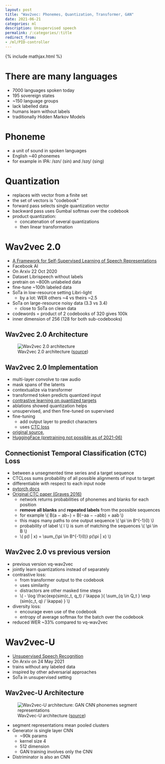 ```yaml
---
layout: post
title: "Wav2vec: Phonemes, Quantization, Transformer, GAN"
date: 2021-06-21
categories: ml
description: Unsupervised speech
permalink: /:categories/:title
redirect_from:
- /ml/PID-controller
---
```


{% include mathjax.html %}

# There are many languages
- 7000 languages spoken today
- 195 sovereign states
- ~150 language groups
- lack labelled data
- humans learn without labels
- traditionally Hidden Markov Models

# Phoneme
- a unit of sound in spoken languages
- English ~40 phonemes
- for example in IPA: /sɪn/ (sin) and /sɪŋ/ (sing)

# Quantization
- replaces with vector from a finite set
- the set of vectors is "codebook"
- forward pass selects single quantization vector
- backward pass uses Gumbal softmax over the codebook
- product quantization:
	- concatenation of several quantizations
  	- then linear transformation


# Wav2vec 2.0
- [A Framework for Self-Supervised Learning of Speech Representations](https://arxiv.org/pdf/2006.11477.pdf)
- Facebook AI
- On Arxiv 22 Oct 2020
- Dataset Librispeech without labels
- pretrain on ~800h unlabeled data
- fine-tune ~100h labeled data
- SoTa in low-resource setting Libri-light
  - by a lot: WER others ~4 vs theirs ~2.5
- SoTa on large-resource noisy data (3.3 vs 3.4)
  - close to SoTa on clean data
- codewords = product of 2 codebooks of 320 gives 100k
- inner dimension of 256 (128 for both sub-codebooks)


## Wav2vec 2.0 Architecture
<figure class="figure">
    <img
        class="figure-img img-fluid rounded lazyload"
        alt="Wav2vec 2.0 architecture"
        data-src="/images/wav2vec-quantization.png"
        style="max-width: 500px">
    <figcaption class="figure-caption">
        Wav2vec 2.0 architecture (<a href="https://arxiv.org/pdf/2006.11477.pdf">source</a>)
    </figcaption>
</figure>

## Wav2vec 2.0 Implementation
- multi-layer convolve to raw audio
- mask spans of the latents
- contextualize via transformer  
- transformed token predicts quantized input
- [contrastive learning on quantized targets](#wav2vec-20-vs-previous-version)
- ablations showed quantization helps
- unsupervised, and then fine-tuned on supervised
- fine-tuning
  - add output layer to predict characters
  - uses [CTC loss](#connectionist-temporal-classification-ctc-loss)
- [original source](https://github.com/pytorch/fairseq/tree/master/examples/wav2vec),
- [HuggingFace (pretraining not possible as of 2021-06)](https://huggingface.co/transformers/model_doc/wav2vec2.html#overview)

## Connectionist Temporal Classification (CTC) Loss
- between a unsegmented time series and a target sequence
- CTCLoss sums probability of all possible alignments of input to target
- differentiable with respect to each input node
- [pytorch docs](https://pytorch.org/docs/master/generated/torch.nn.CTCLoss.html#torch.nn.CTCLoss)
- [Original CTC paper (Graves 2016)](https://www.cs.toronto.edu/~graves/icml_2006.pdf)
  - network returns probabilities of phonemes and blanks for each position
  - **remove all blanks** and **repeated labels** from the possible sequences
  - for example \\( B(a − ab−) = B(−aa − −abb) = aab \\)
  - this maps many paths to one output sequence \\( \pi \in B^{-1}(l) \\)
  - probability of label \\( l \\) is sum of matching the sequences \\( \pi \in B \\)
  - \\( p(l  \| x) = \sum_{\pi \in B^{-1}(l)} p(\pi \| x) \\)

## Wav2vec 2.0 vs previous version
- previous version vq-wav2vec
- jointly learn quantizations instead of separately
- contrastive loss:
  - from transformer output to the codebook
  - uses similarity
  - distractors are other masked time steps
  - \\( - \log \frac{exp(sim(c_t, q_t) / \kappa }{ \sum_{q \in Q_t } \exp (sim(c_t, q) / \kappa) } \\)
- diversity loss:
  - encourage even use of the codebook
  - entropy of average softmax for the batch over the codebook
- reduced WER ~33% compared to vq-wav2vec


# Wav2vec-U
- [Unsupervised Speech Recognition](https://arxiv.org/pdf/2105.11084.pdf)
- On Arxiv on 24 May 2021
- trains without any labeled data
- inspired by other adversarial approaches
- SoTa in unsupervised setting

## Wav2vec-U Architecture

<figure class="figure">
    <img
        class="figure-img img-fluid rounded lazyload"
        alt="Wav2vec-U architecture: GAN CNN phonemes segment representations"
        data-src="/images/wav2vec-gan.png"
        style="max-width: 500px">
    <figcaption class="figure-caption">
        Wav2vec-U architecture (<a href="https://arxiv.org/pdf/2105.11084.pdf">source</a>)
    </figcaption>
</figure>

- segment representations mean pooled clusters
- Generator is single layer CNN
  - ~90k params
  - kernel size 4
  - 512 dimension
  - GAN training involves only the CNN
- Distriminator is also an CNN

